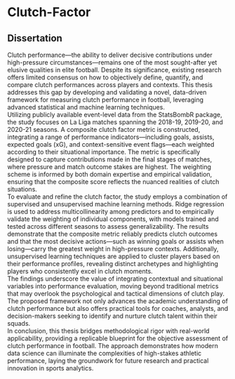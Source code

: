 # Clutch-Factor
## Dissertation<br>
  Clutch performance—the ability to deliver decisive contributions under high-pressure circumstances—remains one of the most sought-after yet elusive qualities in elite football. Despite its significance, existing research offers limited consensus on how to objectively define, quantify, and compare clutch performances across players and contexts. This thesis addresses this gap by developing and validating a novel, data-driven framework for measuring clutch performance in football, leveraging advanced statistical and machine learning techniques.<br>
  Utilizing publicly available event-level data from the StatsBombR package, the study focuses on La Liga matches spanning the 2018-19, 2019-20, and 2020-21 seasons. A composite clutch factor metric is constructed, integrating a range of performance indicators—including goals, assists, expected goals (xG), and context-sensitive event flags—each weighted according to their situational importance. The metric is specifically designed to capture contributions made in the final stages of matches, where pressure and match outcome stakes are highest. The weighting scheme is informed by both domain expertise and empirical validation, ensuring that the composite score reflects the nuanced realities of clutch situations.<br>
To evaluate and refine the clutch factor, the study employs a combination of supervised and unsupervised machine learning methods. Ridge regression is used to address multicollinearity among predictors and to empirically validate the weighting of individual components, with models trained and tested across different seasons to assess generalizability. The results demonstrate that the composite metric reliably predicts clutch outcomes and that the most decisive actions—such as winning goals or assists when losing—carry the greatest weight in high-pressure contexts. Additionally, unsupervised learning techniques are applied to cluster players based on their performance profiles, revealing distinct archetypes and highlighting players who consistently excel in clutch moments.<br>
The findings underscore the value of integrating contextual and situational variables into performance evaluation, moving beyond traditional metrics that may overlook the psychological and tactical dimensions of clutch play. The proposed framework not only advances the academic understanding of clutch performance but also offers practical tools for coaches, analysts, and decision-makers seeking to identify and nurture clutch talent within their squads.<br>
In conclusion, this thesis bridges methodological rigor with real-world applicability, providing a replicable blueprint for the objective assessment of clutch performance in football. The approach demonstrates how modern data science can illuminate the complexities of high-stakes athletic performance, laying the groundwork for future research and practical innovation in sports analytics.
